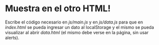 # Muestra en el otro HTML!

Escribe el código necesario en *js/main.js* y en *js/data.js* para que en *index.html* se pueda ingresar un dato al localStorage y el mismo se pueda visualizar al abrir *data.html* (el mismo debe verse en la página, sin usar alerts).
